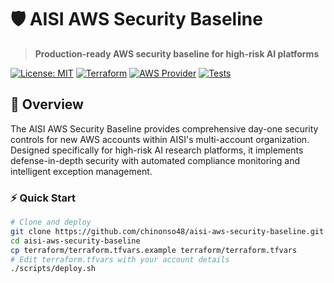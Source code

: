 # 🛡️ AISI AWS Security Baseline

> **Production-ready AWS security baseline for high-risk AI platforms**

[![License: MIT](https://img.shields.io/badge/License-MIT-yellow.svg)](https://opensource.org/licenses/MIT)
[![Terraform](https://img.shields.io/badge/Terraform-1.0+-blue.svg)](https://www.terraform.io/)
[![AWS Provider](https://img.shields.io/badge/AWS%20Provider-5.0+-orange.svg)](https://registry.terraform.io/providers/hashicorp/aws/latest)
[![Tests](https://img.shields.io/badge/Tests-Passing-green.svg)](#testing)

## 🎯 Overview

The AISI AWS Security Baseline provides comprehensive day-one security controls for new AWS accounts within AISI's multi-account organization. Designed specifically for high-risk AI research platforms, it implements defense-in-depth security with automated compliance monitoring and intelligent exception management.

### ⚡ Quick Start
```bash
# Clone and deploy
git clone https://github.com/chinonso48/aisi-aws-security-baseline.git
cd aisi-aws-security-baseline
cp terraform/terraform.tfvars.example terraform/terraform.tfvars
# Edit terraform.tfvars with your account details
./scripts/deploy.sh
